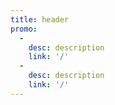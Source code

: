 ```yaml
---
title: header
promo:
  -
    desc: description
    link: '/'
  -
    desc: description
    link: '/'
---
```

